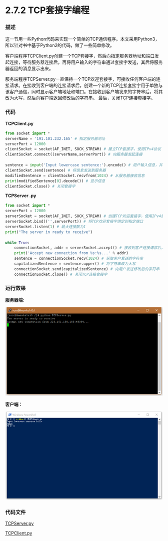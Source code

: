 # 2.7.2 TCP套接字编程
### 描述
这一节用一些Python代码来实现一个简单的TCP通信程序。本文采用Python3，所以针对书中基于Python2的代码，做了一些简单修改。

客户端程序TCPClient.py创建一个TCP套接字，然后向指定服务器地址和端口发起连接，等待服务器连接后，再将用户输入的字符串通过套接字发送，其后将服务器返回的消息显示出来。

服务端程序TCPServer.py一直保持一个TCP欢迎套接字，可接收任何客户端的连接请求。在接收到客户端的连接请求后，创建一个新的TCP连接套接字用于单独与该客户通信，同时显示客户端地址和端口。在接收到客户端发来的字符串后，将其改为大写，然后向客户端返回修改后的字符串。 最后，关闭TCP连接套接字。


### 代码
**TCPClient.py**

```python
from socket import *
serverName = '191.101.232.165' # 指定服务器地址
serverPort = 12000
clientSocket = socket(AF_INET, SOCK_STREAM) # 建立TCP套接字，使用IPv4协议
clientSocket.connect((serverName,serverPort)) # 向服务器发起连接

sentence = input('Input lowercase sentence:').encode() # 用户输入信息，并编码为bytes以便发送
clientSocket.send(sentence) # 将信息发送到服务器
modifiedSentence = clientSocket.recvfrom(1024) # 从服务器接收信息
print(modifiedSentence[0].decode()) # 显示信息
clientSocket.close() # 关闭套接字
```

**TCPServer .py**

```python
from socket import *
serverPort = 12000
serverSocket = socket(AF_INET, SOCK_STREAM) # 创建TCP欢迎套接字，使用IPv4协议
serverSocket.bind(('',serverPort)) # 将TCP欢迎套接字绑定到指定端口
serverSocket.listen(1) # 最大连接数为1
print("The server in ready to receive")

while True:
	connectionSocket, addr = serverSocket.accept() # 接收到客户连接请求后，建立新的TCP连接套接字
	print('Accept new connection from %s:%s...' % addr)
	sentence = connectionSocket.recv(1024) # 获取客户发送的字符串
	capitalizedSentence = sentence.upper() # 将字符串改为大写
	connectionSocket.send(capitalizedSentence) # 向用户发送修改后的字符串
	connectionSocket.close() # 关闭TCP连接套接字
```

### 运行效果

**服务器端:**

![](image/TCPServer.png)

**客户端：**

![](image/TCPClient.png)

### 代码文件
[TCPServer.py](source/TCPServer.py)

[TCPClient.py](source/TCPClient.py)